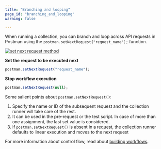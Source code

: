 ```yaml
---
title: "Branching and looping"
page_id: "branching_and_looping"
warning: false

---
```


When running a collection, you can branch and loop across API requests in Postman using the `postman.setNextRequest("request_name");` function.

[![set next request method](https://assets.postman.com/postman-docs/WS-branching-looping2+copy.png)](https://assets.postman.com/postman-docs/WS-branching-looping2+copy.png)

**Set the request to be executed next**

```js
postman.setNextRequest("request_name");
```

**Stop workflow execution**

```js
postman.setNextRequest(null);
```

Some salient points about `postman.setNextRequest()`:

1.  Specify the name or ID of the subsequent request and the collection runner will take care of the rest.
2.  It can be used in the pre-request or the test script. In case of more than one assignment, the last set value is considered.
3.  If `postman.setNextRequest()` is absent in a request, the collection runner defaults to linear execution and moves to the next request

For more information about control flow, read about [building workflows](https://learning.postman.com/docs/postman/collection_runs/building_workflows/).
